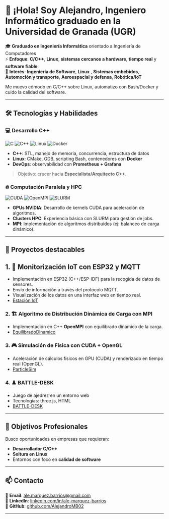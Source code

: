 # 👋 ¡Hola! Soy Alejandro, Ingeniero Informático graduado en la Universidad de Granada (UGR)

🎓 **Graduado en Ingeniería Informática** orientado a Ingeniería de Computadores  
⚡ **Enfoque**: **C/C++**, **Linux**, **sistemas cercanos a hardware**, **tiempo real** y **software fiable**                         
🏢 **Interés**: **Ingeniería de Software**, **Linux** , **Sistemas embebidos**, **Automoción y transporte**, **Aeroespacial y defensa**, **Robótica/IoT**

Me muevo cómodo en C/C++ sobre Linux, automatizo con Bash/Docker y cuido la calidad del software.

---

## 🛠️ Tecnologías y Habilidades

### 💻 **Desarrollo C++**
![C](https://img.shields.io/badge/C-A8B9CC?style=for-the-badge&logo=c&logoColor=white)
![C++](https://img.shields.io/badge/C%2B%2B-00599C?style=for-the-badge&logo=c%2B%2B&logoColor=white)
![Linux](https://img.shields.io/badge/Linux-FCC624?style=for-the-badge&logo=linux&logoColor=black)
![Docker](https://img.shields.io/badge/Docker-2496ED?style=for-the-badge&logo=docker&logoColor=white)

- **C++**: STL, manejo de memoria, concurrencia, estructura de datos
- **Linux**: CMake, GDB, scripting Bash, contenedores con **Docker**
- **DevOps**: observabilidad con **Prometheus + Grafana**

> Objetivo: crecer hacia **Especialista/Arquitecto C++**.

### 🔥 **Computación Paralela y HPC**
![CUDA](https://img.shields.io/badge/NVIDIA_CUDA-76B900?style=for-the-badge&logo=nvidia&logoColor=white)
![OpenMPI](https://img.shields.io/badge/OpenMPI-000000?style=for-the-badge&logo=openmpi&logoColor=white)
![SLURM](https://img.shields.io/badge/SLURM-0077B5?style=for-the-badge)

- **GPUs NVIDIA**: Desarrollo de kernels CUDA para aceleración de algoritmos.
- **Clusters HPC**: Experiencia básica con SLURM para gestión de jobs.
- **MPI**: Implementación de algoritmos distribuidos (ej: balanceo de carga dinámico).

---

## 🚀 Proyectos destacables

## 1. 📡 Monitorización IoT con ESP32 y MQTT
   - Implementación en ESP32 (C++/ESP-IDF) para la recogida de datos de sensores.
   - Envío de información a través del protocolo MQTT.
   - Visualización de los datos en una interfaz web en tiempo real.
   - [Estación IoT](https://github.com/AlejandroMB02/ESP32-MQTT-Control)

### 2. 🏗️ **Algoritmo de Distribución Dinámica de Carga con MPI**
   - Implementación en C++ **OpenMPI** con equilibrado dinámico de la carga.
   - [EquilibradoDinamico](https://github.com/AlejandroMB02/Equilibrado_Dinamico_MPI)

### 3. 🎮 **Simulación de Física con CUDA + OpenGL**
   - Aceleración de cálculos físicos en GPU (CUDA) y renderizado en tiempo real (OpenGL).  
   - [ParticleSim](https://github.com/AlejandroMB02/Physics-simulation-CUDA-OpenGL)

### 4. ♟️ **BATTLE-DESK**
   - Juego de ajedrez en un entorno web
   - Tecnologías: three.js, HTML
   - [BATTLE-DESK](https://github.com/AlejandroMB02/BATTLE-DESK)

---

## 📌 Objetivos Profesionales
Busco oportunidades en empresas que requieran:  
- **Desarrollador C/C++** 
- **Soltura en Linux**
- Entornos con foco en **calidad de software**

---

## 📫 Contacto
📧 **Email**: [ale.marquez.barrios@gmail.com](mailto:ale.marquez.barrios@gmail.com)  
💼 **LinkedIn**: [linkedin.com/in/ale-marquez-barrios](https://www.linkedin.com/in/ale-marquez-barrios/)  
🐙 **GitHub**: [github.com/AlejandroMB02](https://github.com/AlejandroMB02)  

---
